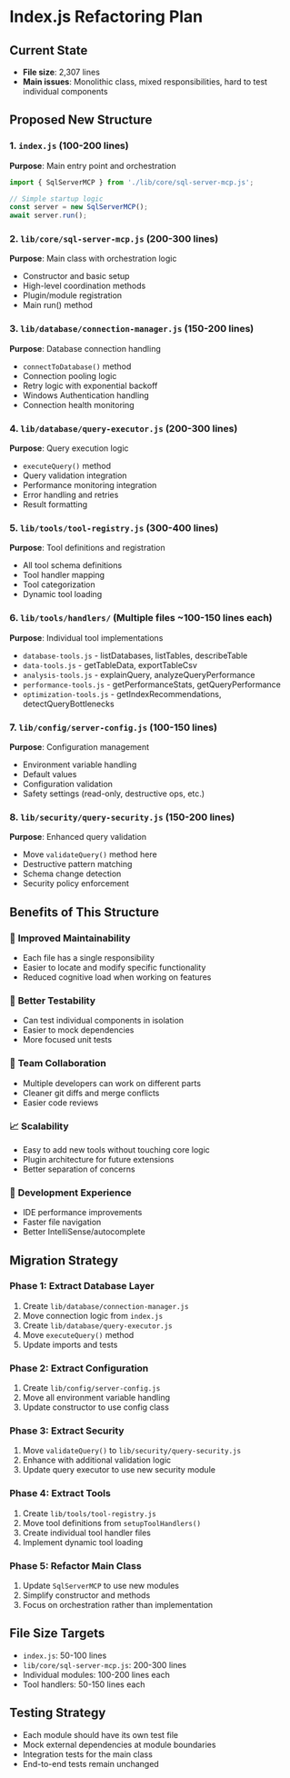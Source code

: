 # Index.js Refactoring Plan

## Current State

- **File size**: 2,307 lines
- **Main issues**: Monolithic class, mixed responsibilities, hard to test individual components

## Proposed New Structure

### 1. `index.js` (100-200 lines)

**Purpose**: Main entry point and orchestration

```javascript
import { SqlServerMCP } from './lib/core/sql-server-mcp.js';

// Simple startup logic
const server = new SqlServerMCP();
await server.run();
```

### 2. `lib/core/sql-server-mcp.js` (200-300 lines)

**Purpose**: Main class with orchestration logic

- Constructor and basic setup
- High-level coordination methods
- Plugin/module registration
- Main run() method

### 3. `lib/database/connection-manager.js` (150-200 lines)

**Purpose**: Database connection handling

- `connectToDatabase()` method
- Connection pooling logic
- Retry logic with exponential backoff
- Windows Authentication handling
- Connection health monitoring

### 4. `lib/database/query-executor.js` (200-300 lines)

**Purpose**: Query execution logic

- `executeQuery()` method
- Query validation integration
- Performance monitoring integration
- Error handling and retries
- Result formatting

### 5. `lib/tools/tool-registry.js` (300-400 lines)

**Purpose**: Tool definitions and registration

- All tool schema definitions
- Tool handler mapping
- Tool categorization
- Dynamic tool loading

### 6. `lib/tools/handlers/` (Multiple files ~100-150 lines each)

**Purpose**: Individual tool implementations

- `database-tools.js` - listDatabases, listTables, describeTable
- `data-tools.js` - getTableData, exportTableCsv
- `analysis-tools.js` - explainQuery, analyzeQueryPerformance
- `performance-tools.js` - getPerformanceStats, getQueryPerformance
- `optimization-tools.js` - getIndexRecommendations, detectQueryBottlenecks

### 7. `lib/config/server-config.js` (100-150 lines)

**Purpose**: Configuration management

- Environment variable handling
- Default values
- Configuration validation
- Safety settings (read-only, destructive ops, etc.)

### 8. `lib/security/query-security.js` (150-200 lines)

**Purpose**: Enhanced query validation

- Move `validateQuery()` method here
- Destructive pattern matching
- Schema change detection
- Security policy enforcement

## Benefits of This Structure

### 🎯 **Improved Maintainability**

- Each file has a single responsibility
- Easier to locate and modify specific functionality
- Reduced cognitive load when working on features

### 🧪 **Better Testability**

- Can test individual components in isolation
- Easier to mock dependencies
- More focused unit tests

### 👥 **Team Collaboration**

- Multiple developers can work on different parts
- Cleaner git diffs and merge conflicts
- Easier code reviews

### 📈 **Scalability**

- Easy to add new tools without touching core logic
- Plugin architecture for future extensions
- Better separation of concerns

### 🔧 **Development Experience**

- IDE performance improvements
- Faster file navigation
- Better IntelliSense/autocomplete

## Migration Strategy

### Phase 1: Extract Database Layer

1. Create `lib/database/connection-manager.js`
2. Move connection logic from `index.js`
3. Create `lib/database/query-executor.js`
4. Move `executeQuery()` method
5. Update imports and tests

### Phase 2: Extract Configuration

1. Create `lib/config/server-config.js`
2. Move all environment variable handling
3. Update constructor to use config class

### Phase 3: Extract Security

1. Move `validateQuery()` to `lib/security/query-security.js`
2. Enhance with additional validation logic
3. Update query executor to use new security module

### Phase 4: Extract Tools

1. Create `lib/tools/tool-registry.js`
2. Move tool definitions from `setupToolHandlers()`
3. Create individual tool handler files
4. Implement dynamic tool loading

### Phase 5: Refactor Main Class

1. Update `SqlServerMCP` to use new modules
2. Simplify constructor and methods
3. Focus on orchestration rather than implementation

## File Size Targets

- `index.js`: 50-100 lines
- `lib/core/sql-server-mcp.js`: 200-300 lines
- Individual modules: 100-200 lines each
- Tool handlers: 50-150 lines each

## Testing Strategy

- Each module should have its own test file
- Mock external dependencies at module boundaries
- Integration tests for the main class
- End-to-end tests remain unchanged
